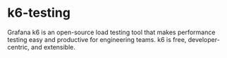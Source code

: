 # k6-testing
Grafana k6 is an open-source load testing tool that makes performance testing easy and productive for engineering teams. k6 is free, developer-centric, and extensible.
